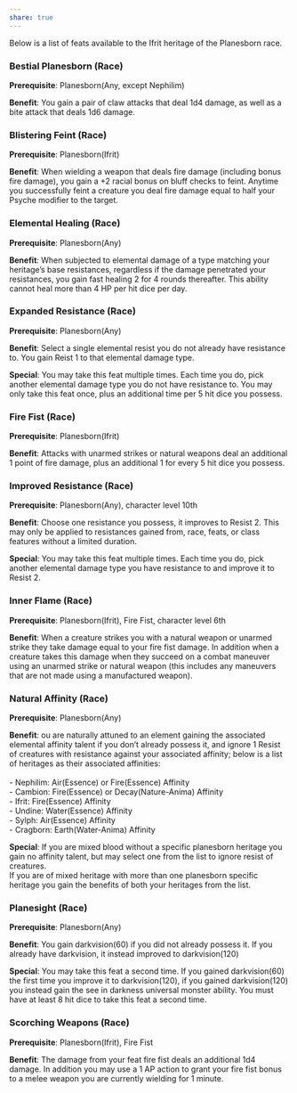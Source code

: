 ```yaml
---
share: true
---
```

Below is a list of feats available to the Ifrit heritage of the Planesborn race.

<h3><span><p dir="auto">Bestial Planesborn (Race)</p></span></h3><p><span><p dir="auto"><b>Prerequisite</b>:    Planesborn(Any, except Nephilim)<br></p></span></p><p><span><p dir="auto"><b>Benefit</b>:    You gain a pair of claw attacks that deal 1d4 damage, as well as a bite attack that deals 1d6 damage.<br></p></span></p><h3><span><p dir="auto">Blistering Feint (Race)</p></span></h3><p><span><p dir="auto"><b>Prerequisite</b>:    Planesborn(Ifrit)<br></p></span></p><p><span><p dir="auto"><b>Benefit</b>:    When wielding a weapon that deals fire damage (including bonus fire damage), you gain a +2 racial bonus on bluff checks to feint. Anytime you successfully feint a creature you deal fire damage equal to half your Psyche modifier to the target.<br></p></span></p><h3><span><p dir="auto">Elemental Healing (Race)</p></span></h3><p><span><p dir="auto"><b>Prerequisite</b>:    Planesborn(Any)<br></p></span></p><p><span><p dir="auto"><b>Benefit</b>:    When subjected to elemental damage of a type matching your heritage’s base resistances, regardless if the damage penetrated your resistances, you gain fast healing 2 for 4 rounds thereafter. This ability cannot heal more than 4 HP per hit dice per day.<br></p></span></p><h3><span><p dir="auto">Expanded Resistance (Race)</p></span></h3><p><span><p dir="auto"><b>Prerequisite</b>:    Planesborn(Any)<br></p></span></p><p><span><p dir="auto"><b>Benefit</b>:    Select a single elemental resist you do not already have resistance to. You gain Reist 1 to that elemental damage type.<br></p></span></p><p><span><p dir="auto"><b>Special</b>:    You may take this feat multiple times. Each time you do, pick another elemental damage type you do not have resistance to. You may only take this feat once, plus an additional time per 5 hit dice you possess.<br></p></span></p><h3><span><p dir="auto">Fire Fist (Race)</p></span></h3><p><span><p dir="auto"><b>Prerequisite</b>:    Planesborn(Ifrit)<br></p></span></p><p><span><p dir="auto"><b>Benefit</b>:    Attacks with unarmed strikes or natural weapons deal an additional 1 point of fire damage, plus an additional 1 for every 5 hit dice you possess.<br></p></span></p><h3><span><p dir="auto">Improved Resistance (Race)</p></span></h3><p><span><p dir="auto"><b>Prerequisite</b>:    Planesborn(Any), character level 10th<br></p></span></p><p><span><p dir="auto"><b>Benefit</b>:    Choose one resistance you possess, it improves to Resist 2. This may only be applied to resistances gained from, race, feats, or class features without a limited duration.<br></p></span></p><p><span><p dir="auto"><b>Special</b>:    You may take this feat multiple times. Each time you do, pick another elemental damage type you have resistance to and improve it to Resist 2.<br></p></span></p><h3><span><p dir="auto">Inner Flame (Race)</p></span></h3><p><span><p dir="auto"><b>Prerequisite</b>:     Planesborn(Ifrit), Fire Fist, character level 6th<br></p></span></p><p><span><p dir="auto"><b>Benefit</b>:    When a creature strikes you with a natural weapon or unarmed strike they take damage equal to your fire fist damage. In addition when a creature takes this damage when they succeed on a combat maneuver using an unarmed strike or natural weapon (this includes any maneuvers that are not made using a manufactured weapon).<br></p></span></p><h3><span><p dir="auto">Natural Affinity (Race)</p></span></h3><p><span><p dir="auto"><b>Prerequisite</b>:    Planesborn(Any)<br></p></span></p><p><span><p dir="auto"><b>Benefit</b>:    ou are naturally attuned to an element gaining the associated elemental affinity talent if you don’t already possess it, and ignore 1 Resist of creatures with resistance against your associated affinity; below is a list of heritages as their associated affinities:<br><br>- Nephilim: Air(Essence) or Fire(Essence) Affinity<br>- Cambion: Fire(Essence) or Decay(Nature-Anima) Affinity<br>- Ifrit: Fire(Essence) Affinity<br>- Undine: Water(Essence) Affinity<br>- Sylph: Air(Essence) Affinity<br>- Cragborn: Earth(Water-Anima) Affinity<br></p></span></p><p><span><p dir="auto"><b>Special</b>:    If you are mixed blood without a specific planesborn heritage you gain no affinity talent, but may select one from the list to ignore resist of creatures.<br>If you are of mixed heritage with more than one planesborn specific heritage you gain the benefits of both your heritages from the list.<br></p></span></p><h3><span><p dir="auto">Planesight (Race)</p></span></h3><p><span><p dir="auto"><b>Prerequisite</b>:    Planesborn(Any)<br></p></span></p><p><span><p dir="auto"><b>Benefit</b>:    You gain darkvision(60) if you did not already possess it. If you already have darkvision, it instead improved to darkvision(120)<br></p></span></p><p><span><p dir="auto"><b>Special</b>:    You may take this feat a second time. If you gained darkvision(60) the first time you improve it to darkvision(120), if you gained darkvision(120) you instead gain the see in darkness universal monster ability. You must have at least 8 hit dice to take this feat a second time.<br></p></span></p><h3><span><p dir="auto">Scorching Weapons (Race)</p></span></h3><p><span><p dir="auto"><b>Prerequisite</b>:    Planesborn(Ifrit), Fire Fist<br></p></span></p><p><span><p dir="auto"><b>Benefit</b>:    The damage from your feat fire fist deals an additional 1d4 damage. In addition you may use a 1 AP action to grant your fire fist bonus to a melee weapon you are currently wielding for 1 minute.<br></p></span></p>